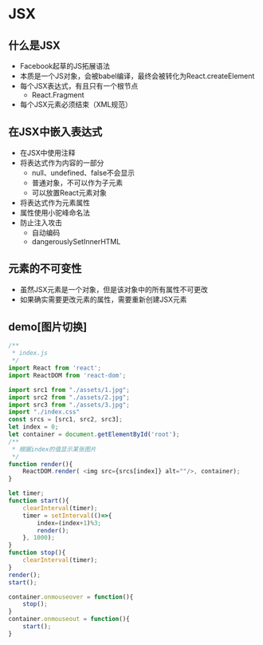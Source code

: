 # JSX

## 什么是JSX

- Facebook起草的JS拓展语法
- 本质是一个JS对象，会被babel编译，最终会被转化为React.createElement
- 每个JSX表达式，有且只有一个根节点
    - React.Fragment
- 每个JSX元素必须结束（XML规范）

## 在JSX中嵌入表达式

- 在JSX中使用注释
- 将表达式作为内容的一部分
    - null、undefined、false不会显示
    - 普通对象，不可以作为子元素
    - 可以放置React元素对象
- 将表达式作为元素属性
- 属性使用小驼峰命名法
- 防止注入攻击
    - 自动编码
    - dangerouslySetInnerHTML

## 元素的不可变性

- 虽然JSX元素是一个对象，但是该对象中的所有属性不可更改
- 如果确实需要更改元素的属性，需要重新创建JSX元素

## demo[图片切换]

```javascript
/**
 * index.js
 */
import React from 'react';
import ReactDOM from 'react-dom';

import src1 from "./assets/1.jpg";
import src2 from "./assets/2.jpg";
import src3 from "./assets/3.jpg";
import "./index.css"
const srcs = [src1, src2, src3];
let index = 0;
let container = document.getElementById('root');
/**
 * 根据index的值显示某张图片
 */
function render(){
    ReactDOM.render( <img src={srcs[index]} alt=""/>, container);
}

let timer;
function start(){
    clearInterval(timer);
    timer = setInterval(()=>{
        index=(index+1)%3;
        render();
    }, 1000);
}
function stop(){
    clearInterval(timer);
}
render();
start();

container.onmouseover = function(){
    stop();
}
container.onmouseout = function(){
    start();
}
```